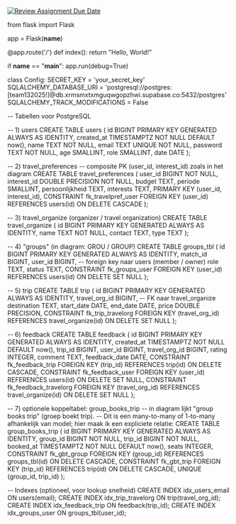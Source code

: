 [![Review Assignment Due Date](https://classroom.github.com/assets/deadline-readme-button-22041afd0340ce965d47ae6ef1cefeee28c7c493a6346c4f15d667ab976d596c.svg)](https://classroom.github.com/a/DxqGQVx4)

from flask import Flask 

app = Flask(__name__)

@app.route('/')
def index():
    return "Hello, World!"

if __name__ == "__main__":
    app.run(debug=True)

class Config: 
    SECRET_KEY = 'your_secret_key'
    SQLALCHEMY_DATABASE_URI = 'postgresql://postgres:[team132025!]@db.xrmsmxtxmguqwgopzhwi.supabase.co:5432/postgres'
    SQLALCHEMY_TRACK_MODIFICATIONS = False

-- Tabellen voor PostgreSQL

-- 1) users
CREATE TABLE users (
  id BIGINT PRIMARY KEY GENERATED ALWAYS AS IDENTITY,
  created_at TIMESTAMPTZ NOT NULL DEFAULT now(),
  name TEXT NOT NULL,
  email TEXT UNIQUE NOT NULL,
  password TEXT NOT NULL,
  age SMALLINT,
  role SMALLINT,
  date DATE
);

-- 2) travel_preferences
-- composite PK (user_id, interest_id) zoals in het diagram
CREATE TABLE travel_preferences (
  user_id BIGINT NOT NULL,
  interest_id DOUBLE PRECISION NOT NULL,
  budget TEXT,
  periode SMALLINT,
  persoonlijkheid TEXT,
  interests TEXT,
  PRIMARY KEY (user_id, interest_id),
  CONSTRAINT fk_travelpref_user FOREIGN KEY (user_id) REFERENCES users(id) ON DELETE CASCADE
);

-- 3) travel_organize (organizer / travel organization)
CREATE TABLE travel_organize (
  id BIGINT PRIMARY KEY GENERATED ALWAYS AS IDENTITY,
  name TEXT NOT NULL,
  contact TEXT,
  type TEXT
);

-- 4) "groups" (in diagram: GROU / GROUP)
CREATE TABLE groups_tbl (
  id BIGINT PRIMARY KEY GENERATED ALWAYS AS IDENTITY,
  match_id BIGINT,
  user_id BIGINT,              -- foreign key naar users (member / owner)
  role TEXT,
  status TEXT,
  CONSTRAINT fk_groups_user FOREIGN KEY (user_id) REFERENCES users(id) ON DELETE SET NULL
);

-- 5) trip
CREATE TABLE trip (
  id BIGINT PRIMARY KEY GENERATED ALWAYS AS IDENTITY,
  travel_org_id BIGINT,        -- FK naar travel_organize
  destination TEXT,
  start_date DATE,
  end_date DATE,
  price DOUBLE PRECISION,
  CONSTRAINT fk_trip_travelorg FOREIGN KEY (travel_org_id) REFERENCES travel_organize(id) ON DELETE SET NULL
);

-- 6) feedback
CREATE TABLE feedback (
  id BIGINT PRIMARY KEY GENERATED ALWAYS AS IDENTITY,
  created_at TIMESTAMPTZ NOT NULL DEFAULT now(),
  trip_id BIGINT,
  user_id BIGINT,
  travel_org_id BIGINT,
  rating INTEGER,
  comment TEXT,
  feedback_date DATE,
  CONSTRAINT fk_feedback_trip FOREIGN KEY (trip_id) REFERENCES trip(id) ON DELETE CASCADE,
  CONSTRAINT fk_feedback_user FOREIGN KEY (user_id) REFERENCES users(id) ON DELETE SET NULL,
  CONSTRAINT fk_feedback_travelorg FOREIGN KEY (travel_org_id) REFERENCES travel_organize(id) ON DELETE SET NULL
);

-- 7) optionele koppeltabel: group_books_trip
-- in diagram lijkt "group books trip" (groep boekt trip). 
-- Dit is een many-to-many of 1-to-many afhankelijk van model; hier maak ik een expliciete relatie:
CREATE TABLE group_books_trip (
  id BIGINT PRIMARY KEY GENERATED ALWAYS AS IDENTITY,
  group_id BIGINT NOT NULL,
  trip_id BIGINT NOT NULL,
  booked_at TIMESTAMPTZ NOT NULL DEFAULT now(),
  seats INTEGER,
  CONSTRAINT fk_gbt_group FOREIGN KEY (group_id) REFERENCES groups_tbl(id) ON DELETE CASCADE,
  CONSTRAINT fk_gbt_trip FOREIGN KEY (trip_id) REFERENCES trip(id) ON DELETE CASCADE,
  UNIQUE (group_id, trip_id)
);

-- Indexes (optioneel, voor lookup snelheid)
CREATE INDEX idx_users_email ON users(email);
CREATE INDEX idx_trip_travelorg ON trip(travel_org_id);
CREATE INDEX idx_feedback_trip ON feedback(trip_id);
CREATE INDEX idx_groups_user ON groups_tbl(user_id);